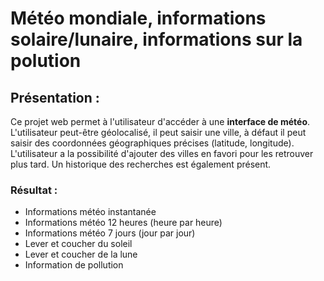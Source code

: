 # Météo mondiale, informations solaire/lunaire, informations sur la polution

## Présentation :
Ce projet web permet à l'utilisateur d'accéder à une __interface de météo__.  L'utilisateur peut-être géolocalisé, il peut saisir une ville, à défaut il peut saisir des coordonnées géographiques précises (latitude, longitude). L'utilisateur a la possibilité d'ajouter des villes en favori pour les retrouver plus tard. Un historique des recherches est également présent.

### Résultat :
* Informations météo instantanée
* Informations météo 12 heures (heure par heure)
* Informations météo 7 jours (jour par jour)
* Lever et coucher du soleil
* Lever et coucher de la lune
* Information de pollution
